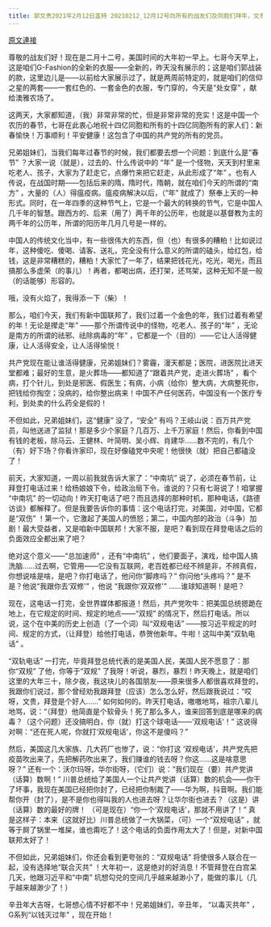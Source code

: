 ```yaml
---
title: 郭文贵2021年2月12日盖特 20210212_12月12号向所有的战友们及同胞们拜年，文贵谈，习近平制造的习拜的双规电话．为什么样的中美关系的将巨变！这是给新中国联邦送来的大红包
---
```


[原文連接](https://gnews.org/ThreadView/53480115)

尊敬的战友们好！现在是二月十二号，美国时间的大年初一早上。七哥今天早上，这是咱们G-Fashion的全新的衣服——全新的，昨天没有展示的；这是咱们郭战装的款，这里边儿是——以前给大家展示过了，就是两周前特定的，就是咱们的信仰之星的两套——一套红色的、一套金色的衣服，专门穿的，今天是“处女穿” ，献给澳雅农场了。


这两天，大家都知道，（我）非常非常的忙，但是非常非常的充实！这是中国一个农历的春节，七哥在此衷心地祝十四亿同胞和所有的十四亿同胞所有的家人们：新春愉快！万事顺利！平安健康！这包含了中国的共产党的所有的党员。


兄弟姐妹们，当我们每年过春节的时候，我们都要去想一个问题：到底什么是“春节” ？大家一说（就是），过去的、什么传说中的 “年” 是一个怪物，天天到村里来吃老人、孩子，大家为了赶走它，点爆竹来把它赶走，从此形成了“年” 。也有人传说，在战国时期——包括后来的隋，隋时代，隋朝，就在咱们今天的所谓的“南方” ，大量的（人）得瘟疫病。瘟疫病解决以后，（“年” 就成了）祭奉上天的一种形式。同时，在一年四季的这种节气上，它是一个最大的转换的节气，它是中国人几千年的智慧。跟西方的、后来（用了）两千年的公历年，也就是以基督教为主的两千年的公历年，所谓的阳历年几月几号是一样的。


中国人的传统文化当中，有一些很伟大的东西，但（也）有很多的糟粕！比如说过年，这种傻吃、傻喝、请客、送礼，完全没有什么意义的所谓的磕头，给红包，给钱，这是非常糟糕的，糟粕！大家忙了一年了，结果把钱花光，吃光，喝光，而且搞那么多虚荣（的事儿）！再者，都喝出病，还打架，还骂架，这种无知不是一般（的话能够）形容的。


哦，没有火焰了，我得添一下（柴）！


那么，咱们今天，我们有新中国联邦了，我们过着一个金色的年，我们过着有希望的年！无论是撵走“年” ——那个所谓传说中的怪物，吃老人、孩子的“年” ，无论是南方的所谓的祛邪、祛除病毒的“年” ，它都是一个（目的）——它让人活得健康，让人活得安全，让人活得愉悦！


共产党现在能让谁活得健康，兄弟姐妹们？雾霾，漫天都是；医院，进医院比进天堂都难；最好的生意，是火葬场——都知道了“跟着共产党，走进火葬场” ，看个病，打个针儿，到处是邪医、假医生；有病，小病（给你）整大病，大病整死你，把钱给你掏空；没病的，给你整出病来！中国不产任何医药，中国没有一个医疗专利，到处卖的什么药全是假的！


不但如此，兄弟姐妹们，这“健康” 没了，“安全” 有吗？王岐山说：百万共产党员，叫他送进了监狱！那是多少个家庭？几百万、上千万家庭！然后，你看到中国有钱的老板，除马云、王健林、叶简明、吴小辉、肖建华……数不完的，有几个（有）好下场？你看许家印，现在好像磕党中央呢！他很快（就）把自己都磕没了！


前天，大家知道，一周以前我就告诉大家了：“中南坑” 说了，必须在春节前，让拜登打电话过来！给杨娘娘下令，给政治局下令。谁说的？只有七哥说了！咱掌握 “中南坑” 的一切动向！昨天打电话了吧？而且选择的那种时机，那种电话，《路德访谈》都解释了。但是我要告诉你的事情：这个电话打完，对美国，对中国，它都是“双伤” ！第一个，它激起了美国人的愤怒；第二，中国内部的政治（斗争）加剧！最大受益者，又是咱新中国联邦！大家不服，是吧？看到现在拜登电话之后的负面效应全都出来了吧？


绝对这个意义——“总加速师” ，还有“中南坑” ，他们要面子，演戏，给中国人搞洗脑……过去啊，它管用——它没有互联网，老百姓都已经不辨是非，不辨真假，你想说啥是啥，是吧？你打电话了，他问你“脚疼吗？” 你问他“头疼吗？” 是不是？他说“我跟你去&lsquo;双修'” ，他说 “我跟你&lsquo;双双修'” ……谁球知道啊！是吧？


现在，这电话一打完，全世界媒体都报道！然后，共产党吹牛：把美国总统摁跪在地上，在它规定的时间、规定的地点——“双规” 的情况下，然后打电话。所以说，这个在中美的历史上创造（了一个词）叫“双规电话” ——按习近平规定的时间、规定的方式，（让拜登）给他打电话，恭贺他新年。牛啦！这叫中美“双轨电话” 。


“双轨电话” 一打完，毕竟拜登总统代表的是美国人民，美国人民不愿意了：那你“双规” 了他，你等于“双规” 了我呀！听说，暴烈，暴烈！昨天晚上，就是咱们这里的大年三十，除夕夜，我这块儿的各国朋友——原来很多人都很喜欢拜登的，我跟你们说过，那个曾经劝我跟拜登（应该）怎么怎么好，然后跟我说过：“哎呀，文贵，拜登是个好人……” 如何如何的。昨天打电话，嗷嗷地骂，祖宗八辈儿地骂，说：“（拜登）他简直是个软骨头！死了那么多人，谁来回答到底是哪来的病毒？（这个问题）还没搞明白，你（就）打这个球电话——&lsquo;双规电话'！” 这说得对啊：“还在死人呢，你就打&lsquo;双规电话'，你这不是傻吗？” 


然后，美国这几大家族、几大药厂也惨了，说：“你打这 &lsquo;双规电话'，共产党先把疫苗吹出来了，先把解药吹出来了，我们赚谁的钱去呀？你这……这是啥意思呀？” 还有一个：沃尔玛呀，华尔街呀，（它们）说：“我们现在（要）共产党讲（话算）数啊！” 川普总统给了美国人一个让共产党讲（话算）数的机会——你干了坏事，我现在美国已经把你封了，已经把你制裁了——华为啊，抖音啊。我们能帮你开（封了），是不是你也得叫我的人也进去呀？让华尔街也进去？（这是）讲（话算）数的最好的牌！ （可是现在）“你一个&lsquo;双规电话'，那就不用讲了！” 真是这样子：本来（这就好比）川普总统做了一大锅菜，（可）一个“双规电话” ，就等于屙了锅里一堆屎，谁也甭吃了！这个电话的负面作用太大了！但是，对新中国联邦太好了！


不但如此，兄弟姐妹们，你还会看到更夸张的：“双规电话” 将使很多人联合在一起，没有选择地“联合灭共” ！大年初一，这是绝对的好消息！不管拜登在白宫呆几天，他跟习近平和“中南” 坑想勾兑的空间几乎越来越渺小了，能做的事儿（几乎越来越渺少了！）


辛丑年大吉呀，七哥想心情不好都不中！兄弟姐妹们，辛丑年， “以毒灭共年” ， G系列“以钱灭过年” ，现在开始！
